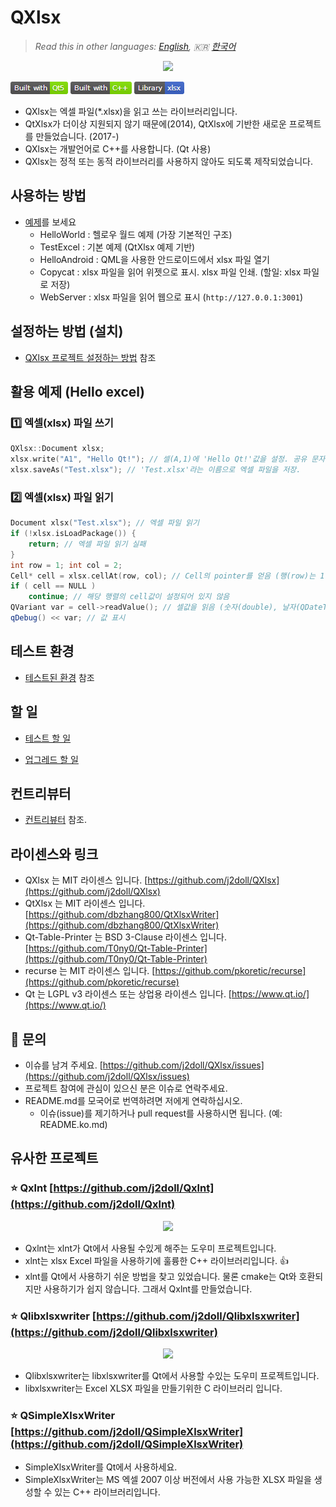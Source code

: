 # QXlsx

> *Read this in other languages: [English](README.md), :kr: [한국어](README.ko.md)*

<p align="center"><img src="https://github.com/j2doll/QXlsx/raw/master/markdown.data/QXlsx-Desktop.png"></p>

![](markdown.data/qxlsx-badge1.png)

- QXlsx는 엑셀 파일(*.xlsx)을 읽고 쓰는 라이브러리입니다.
- QtXlsx가 더이상 지원되지 않기 때문에(2014), QtXlsx에 기반한 새로운 프로젝트를 만들었습니다. (2017-)
- QXlsx는 개발언어로 C++를 사용합니다. (Qt 사용)
- QXlsx는 정적 또는 동적 라이브러리를 사용하지 않아도 되도록 제작되었습니다.

## 사용하는 방법
- [예제](Example.md)를 보세요
	- HelloWorld : 헬로우 월드 예제 (가장 기본적인 구조)
	- TestExcel : 기본 예제 (QtXlsx 예제 기반)
	- HelloAndroid : QML을 사용한 안드로이드에서 xlsx 파일 열기
	- Copycat : xlsx 파일을 읽어 위젯으로 표시. xlsx 파일 인쇄. (할일: xlsx 파일로 저장)
	- WebServer : xlsx 파일을 읽어 웹으로 표시 (`http://127.0.0.1:3001`)	

## 설정하는 방법 (설치)

- [QXlsx 프로젝트 설정하는 방법](HowToSetProject.ko.md) 참조

## 활용 예제 (Hello excel)

### :one: 엑셀(xlsx) 파일 쓰기

```cpp
QXlsx::Document xlsx;
xlsx.write("A1", "Hello Qt!"); // 셀(A,1)에 'Hello Qt!'값을 설정. 공유 문자열 타입으로 설정됨.
xlsx.saveAs("Test.xlsx"); // 'Test.xlsx'라는 이름으로 엑셀 파일을 저장.
```

### :two: 엑셀(xlsx) 파일 읽기

```cpp
Document xlsx("Test.xlsx"); // 엑셀 파일 읽기
if (!xlsx.isLoadPackage()) { 
	return; // 엑셀 파일 읽기 실패
}
int row = 1; int col = 2;
Cell* cell = xlsx.cellAt(row, col); // Cell의 pointer를 얻음 (행(row)는 1번째, 열(column)은 2번째)
if ( cell == NULL )
	continue; // 해당 행렬의 cell값이 설정되어 있지 않음
QVariant var = cell->readValue(); // 셀값을 읽음 (숫자(double), 날자(QDateTime), 문자열(QString) ...)
qDebug() << var; // 값 표시
```

## 테스트 환경

- [테스트된 환경](TestEnv.md) 참조

## 할 일

- [테스트 할 일](ToTest.md)

- [업그레드 할 일](ToUpgrade.md)

## 컨트리뷰터
- [컨트리뷰터](https://github.com/j2doll/QXlsx/graphs/contributors) 참조.

## 라이센스와 링크
- QXlsx 는 MIT 라이센스 입니다. [https://github.com/j2doll/QXlsx](https://github.com/j2doll/QXlsx)
- QtXlsx 는 MIT 라이센스 입니다. [https://github.com/dbzhang800/QtXlsxWriter](https://github.com/dbzhang800/QtXlsxWriter)
- Qt-Table-Printer 는 BSD 3-Clause 라이센스 입니다. [https://github.com/T0ny0/Qt-Table-Printer](https://github.com/T0ny0/Qt-Table-Printer) 
- recurse 는 MIT 라이센스 입니다. [https://github.com/pkoretic/recurse](https://github.com/pkoretic/recurse)
- Qt 는 LGPL v3 라이센스 또는 상업용 라이센스 입니다. [https://www.qt.io/](https://www.qt.io/)

## :email: 문의
- 이슈를 남겨 주세요. [https://github.com/j2doll/QXlsx/issues](https://github.com/j2doll/QXlsx/issues)
- 프로젝트 참여에 관심이 있으신 분은 이슈로 연락주세요.
- README.md를 모국어로 번역하려면 저에게 연락하십시오.
	- 이슈(issue)를 제기하거나 pull request를 사용하시면 됩니다. (예: README.ko.md)

## 유사한 프로젝트

### :star: <b>Qxlnt</b> [https://github.com/j2doll/Qxlnt](https://github.com/j2doll/Qxlnt)

<p align="center"><img src="https://github.com/j2doll/Qxlnt/raw/master/markdown-data/Concept-QXlnt.jpg"></p>

- Qxlnt는 xlnt가 Qt에서 사용될 수있게 해주는 도우미 프로젝트입니다.
- xlnt는 xlsx Excel 파일을 사용하기에 훌륭한 C++ 라이브러리입니다. :+1:
- xlnt를 Qt에서 사용하기 쉬운 방법을 찾고 있었습니다. 물론 cmake는 Qt와 호환되지만 사용하기가 쉽지 않습니다. 그래서 Qxlnt를 만들었습니다.

### :star: <b>Qlibxlsxwriter</b> [https://github.com/j2doll/Qlibxlsxwriter](https://github.com/j2doll/Qlibxlsxwriter)

<p align="center"><img src="https://github.com/j2doll/Qlibxlsxwriter/raw/master/markdown.data/logo.png"></p>

- Qlibxlsxwriter는 libxlsxwriter를 Qt에서 사용할 수있는 도우미 프로젝트입니다.
- libxlsxwriter는 Excel XLSX 파일을 만들기위한 C 라이브러리 입니다.	

### :star: <b>QSimpleXlsxWriter</b> [https://github.com/j2doll/QSimpleXlsxWriter](https://github.com/j2doll/QSimpleXlsxWriter)

- SimpleXlsxWriter를 Qt에서 사용하세요.
- SimpleXlsxWriter는 MS 엑셀 2007 이상 버전에서 사용 가능한 XLSX 파일을 생성할 수 있는 C++ 라이브러리입니다.

